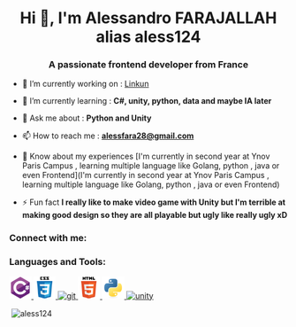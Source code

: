 <h1 align="center">Hi 👋, I'm Alessandro FARAJALLAH alias aless124</h1>
<h3 align="center">A passionate frontend developer from France</h3>

- 🔭 I’m currently working on : [Linkun](https://github.com/aless124/Game-off-Linkun)

- 🌱 I’m currently learning : **C#, unity, python, data and maybe IA later**

- 💬 Ask me about : **Python and Unity**

- 📫 How to reach me : **alessfara28@gmail.com**

- 📄 Know about my experiences [I'm currently in second year at Ynov Paris Campus , learning multiple language like Golang, python , java or even Frontend](I'm currently in second year at Ynov Paris Campus , learning multiple language like Golang, python , java or even Frontend)

- ⚡ Fun fact **I really like to make video game with Unity but I'm terrible at making good design so they are all playable but ugly like really ugly xD**

<h3 align="left">Connect with me:</h3>
<p align="left">
</p>

<h3 align="left">Languages and Tools:</h3>
<p align="left"> <a href="https://www.w3schools.com/cs/" target="_blank" rel="noreferrer"> <img src="https://raw.githubusercontent.com/devicons/devicon/master/icons/csharp/csharp-original.svg" alt="csharp" width="40" height="40"/> </a> <a href="https://www.w3schools.com/css/" target="_blank" rel="noreferrer"> <img src="https://raw.githubusercontent.com/devicons/devicon/master/icons/css3/css3-original-wordmark.svg" alt="css3" width="40" height="40"/> </a> <a href="https://git-scm.com/" target="_blank" rel="noreferrer"> <img src="https://www.vectorlogo.zone/logos/git-scm/git-scm-icon.svg" alt="git" width="40" height="40"/> </a> <a href="https://www.w3.org/html/" target="_blank" rel="noreferrer"> <img src="https://raw.githubusercontent.com/devicons/devicon/master/icons/html5/html5-original-wordmark.svg" alt="html5" width="40" height="40"/> </a> <a href="https://www.python.org" target="_blank" rel="noreferrer"> <img src="https://raw.githubusercontent.com/devicons/devicon/master/icons/python/python-original.svg" alt="python" width="40" height="40"/> </a> <a href="https://unity.com/" target="_blank" rel="noreferrer"> <img src="https://www.vectorlogo.zone/logos/unity3d/unity3d-icon.svg" alt="unity" width="40" height="40"/> </a> </p>

<p>&nbsp;<img align="center" src="https://github-readme-stats.vercel.app/api?username=aless124&show_icons=true&theme=dark&locale=fr" alt="aless124" /></p>

